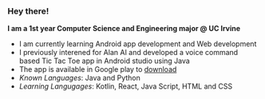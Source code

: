### Hey there!
**I am a 1st year Computer Science and Engineering major @ UC Irvine**  
- I am currently learning Android app development and Web development
- I previously interened for Alan AI and developed a voice command based Tic Tac Toe app in Android studio using Java
- The app is available in Google play to [download](https://play.google.com/store/apps/details?id=com.tictactoe.VoiceTacToe)
- *Known Languages*: Java and Python
- *Learning Langugages*: Kotlin, React, Java Script, HTML and CSS
